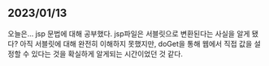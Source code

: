 ## 2023/01/13
오늘은... jsp 문법에 대해 공부했다. jsp파일은 서블릿으로 변환된다는 사실을 알게 됐다? 아직 서블릿에 대해 완전히 이해하지 못했지만, doGet을 통해 웹에서 직접 값을 설정할 수 있다는 것을 확실하게 알게되는 시간이었던 것 같다.